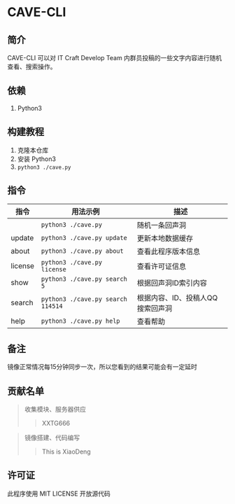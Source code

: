 # CAVE-CLI

## 简介
CAVE-CLI 可以对 IT Craft Develop Team 内群员投稿的一些文字内容进行随机查看、搜索操作。

## 依赖
1. Python3

## 构建教程
1. 克隆本仓库
2. 安装 Python3
3. `python3 ./cave.py`

## 指令
|指令      |用法示例 |描述    |
|---------|--------|-------|
|         |`python3 ./cave.py`| 随机一条回声洞 |
|update   |`python3 ./cave.py update`| 更新本地数据缓存 |
|about    |`python3 ./cave.py about` | 查看此程序版本信息 |
|license  |`python3 ./cave.py license` | 查看许可证信息
|show <id> |`python3 ./cave.py search 5`| 根据回声洞ID索引内容 |
|search    |`python3 ./cave.py search 114514`|根据内容、ID、投稿人QQ搜索回声洞 |
|help     |`python3 ./cave.py help`   | 查看帮助|

## 备注
镜像正常情况每15分钟同步一次，所以您看到的结果可能会有一定延时

## 贡献名单
> 收集模块、服务器供应
>> XXTG666

> 镜像搭建、代码编写
>> This is XiaoDeng

## 许可证
此程序使用 MIT LICENSE 开放源代码